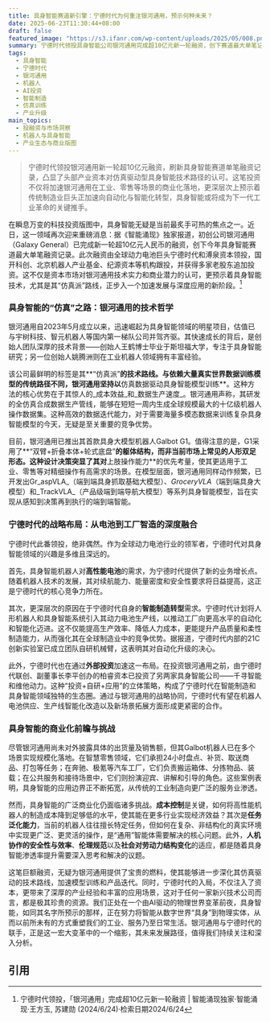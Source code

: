 ```yaml
---
title: 具身智能赛道新引擎：宁德时代为何重注银河通用，预示何种未来？
date: 2025-06-23T11:30:44+08:00
draft: false
featured_image: "https://s3.ifanr.com/wp-content/uploads/2025/05/008.png"
summary: 宁德时代领投具身智能公司银河通用完成超10亿元新一轮融资，创下赛道最大单笔记录。此次融资不仅肯定了银河通用以仿真数据驱动模型训练的技术路线及其在工业、零售等领域的商业化潜力，也标志着宁德时代加速布局智能制造与自动化，将具身智能视为其未来工厂和业务拓展的关键战略。
tags: 
  - 具身智能
  - 宁德时代
  - 银河通用
  - 机器人
  - AI投资
  - 智能制造
  - 仿真训练
  - 产业升级
main_topics: 
  - 投融资与市场洞察
  - 机器人与具身智能
  - 产业生态与商业版图
---
```


> 宁德时代领投银河通用新一轮超10亿元融资，刷新具身智能赛道单笔融资记录，凸显了头部产业资本对仿真驱动型具身智能技术路径的认可。这笔投资不仅将加速银河通用在工业、零售等场景的商业化落地，更深层次上预示着传统制造业巨头正加速向自动化与智能化转型，具身智能或将成为下一代工业革命的关键推手。

在瞬息万变的科技投资版图中，具身智能无疑是当前最炙手可热的焦点之一。近日，这一领域再次迎来重磅消息：据《智能涌现》独家报道，初创公司银河通用（Galaxy General）已完成新一轮超10亿元人民币的融资，创下今年具身智能赛道最大单笔融资记录。此次融资由全球动力电池巨头宁德时代和溥泉资本领投，国开科创、北京机器人产业基金、纪源资本等机构跟投，并获得多家老股东追加投资。这不仅是资本市场对银河通用技术实力和商业潜力的认可，更预示着具身智能技术，尤其是其“仿真派”路线，正步入一个加速发展与深度应用的新阶段。[^1]

### 具身智能的“仿真”之路：银河通用的技术哲学

银河通用自2023年5月成立以来，迅速崛起为具身智能领域的明星项目，估值已与宇树科技、智元机器人等国内第一梯队公司并驾齐驱。其快速成长的背后，是创始人团队深厚的技术背景——创始人王鹤博士毕业于斯坦福大学，专注于具身智能研究；另一位创始人姚腾洲则在工业机器人领域拥有丰富经验。

该公司最鲜明的标签是其**“仿真派”**的技术路线。与依赖大量真实世界数据训练模型的传统路径不同，银河通用坚持以**仿真数据驱动具身智能模型训练**。这种方法的核心优势在于其惊人的_成本效益_和_数据生产速度_。银河通用声称，其研发的全仿真合成数据生产管线，能够在短短一周内生成全球规模最大的十亿级机器人操作数据集。这种高效的数据迭代能力，对于需要海量多模态数据来训练复杂具身智能模型的今天，无疑是至关重要的竞争优势。

目前，银河通用已推出其首款具身大模型机器人Galbot G1。值得注意的是，G1采用了**“双臂+折叠本体+轮式底盘”**的躯体结构，而非当前市场上常见的人形双足形态。这种设计决策突显了其对**上肢操作能力**的优先考量，使其更适用于工业、零售等对精细操作有高需求的场景。在模型层面，银河通用同样动作频繁，已开发出Gr_aspVLA_（端到端具身抓取基础大模型）、_GroceryVLA_（端到端具身大模型）和_TrackVLA_（产品级端到端导航大模型）等系列具身智能模型，旨在实现从感知到决策再到执行的端到端智能。

### 宁德时代的战略布局：从电池到工厂智造的深度融合

宁德时代此番领投，绝非偶然。作为全球动力电池行业的领军者，宁德时代对具身智能领域的兴趣是多维且深远的。

首先，具身智能机器人对**高性能电池**的需求，为宁德时代提供了新的业务增长点。随着机器人技术的发展，其对续航能力、能量密度和安全性要求将日益提高，这正是宁德时代的核心竞争力所在。

其次，更深层次的原因在于宁德时代自身的**智能制造转型**需求。宁德时代计划将人形机器人和具身智能系统引入其动力电池生产线，以推动工厂向更高水平的自动化和智能化迈进。这不仅能提高生产效率、降低人力成本，更能提升产品质量和柔性制造能力，从而强化其在全球制造业中的竞争优势。据报道，宁德时代内部的21C创新实验室已成立团队自研机械臂，这表明其对自动化升级的决心。

此外，宁德时代也在通过**外部投资**加速这一布局。在投资银河通用之前，由宁德时代联创、副董事长李平创办的柏睿资本已投资了另两家具身智能公司——千寻智能和维他动力。这种“投资+自研+应用”的立体策略，构成了宁德时代在智能制造和具身智能领域独特的生态圈。通过与银河通用的战略协同，宁德时代有望在机器人电池供应、生产线智能化改造以及新场景拓展方面形成更紧密的合作。

### 具身智能的商业化前瞻与挑战

尽管银河通用尚未对外披露具体的出货量及销售额，但其Galbot机器人已在多个场景实现规模化落地。在智慧零售领域，它们承担24小时盘点、补货、取送商品、打包等任务；在奔驰、极氪等汽车工厂，它们负责搬运箱体、分拣物品、装载；在公共服务和接待场景中，它们则扮演迎宾、讲解和引导的角色。这些案例表明，具身智能的应用边界正不断拓宽，从传统的工业制造向更广泛的服务业渗透。

然而，具身智能的广泛商业化仍面临诸多挑战。**成本控制**是关键，如何将高性能机器人的制造成本降到足够低的水平，使其能在更多行业实现经济效益？其次是**任务泛化能力**，当前的机器人往往擅长特定任务，但如何在复杂、非结构化的真实环境中实现更广泛、更灵活的操作，是“通用”智能体需要解决的核心问题。此外，**人机协作的安全性与效率**、**伦理规范**以及**社会对劳动力结构变化**的适应，都是随着具身智能渗透率提升需要深入思考和解决的议题。

这笔巨额融资，无疑为银河通用提供了宝贵的燃料，使其能够进一步深化其仿真驱动的技术路线，加速模型训练和产品迭代。同时，宁德时代的入局，不仅注入了资本，更带来了深厚的产业经验和丰富的应用场景，这对于任何一家新兴技术公司而言，都是极其珍贵的资源。我们正处在一个由AI驱动的物理世界变革前夜，具身智能，如同其名字所预示的那样，正在努力将智能从数字世界“具身”到物理实体，从而以前所未有的方式重塑我们的工业、服务乃至日常生活。银河通用与宁德时代的联手，正是这一宏大变革中的一个缩影，其未来发展路径，值得我们持续关注和深入分析。

## 引用

[^1]: 宁德时代领投，「银河通用」完成超10亿元新一轮融资 | 智能涌现独家·智能涌现·王方玉, 苏建勋 (2024/6/24)·检索日期2024/6/24
